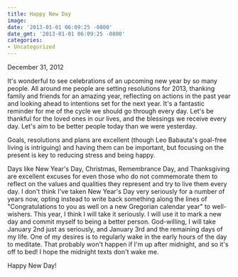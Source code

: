 ```yaml
---
title: Happy New Day
image: 
date: '2013-01-01 06:09:25 -0800'
date_gmt: '2013-01-01 06:09:25 -0800'
categories:
- Uncategorized
---
```

December 31, 2012

It's wonderful to see celebrations of an upcoming new year by so many people. All around me people are setting resolutions for 2013, thanking family and friends for an amazing year, reflecting on actions in the past year and looking ahead to intentions set for the next year. It's a fantastic reminder for me of the cycle we should go through every day. Let's be thankful for the loved ones in our lives, and the blessings we receive every day. Let's aim to be better people today than we were yesterday.

Goals, resolutions and plans are excellent (though Leo Babauta's goal-free living is intriguing) and having them can be important, but focusing on the present is key to reducing stress and being happy.

Days like New Year's Day, Christmas, Remembrance Day, and Thanksgiving are excellent excuses for even those who do not commemorate them to reflect on the values and qualities they represent and try to live them every day. I don't think I've taken New Year's Day very seriously for a number of years now, opting instead to write back something along the lines of "Congratulations to you as well on a new Gregorian calendar year" to well-wishers. This year, I think I will take it seriously. I will use it to mark a new day and commit myself to being a better person. God-willing, I will take January 2nd just as seriously, and January 3rd and the remaining days of my life. One of my desires is to regularly wake in the early hours of the day to meditate. That probably won't happen if I'm up after midnight, and so it's off to bed! I hope the midnight texts don't wake me.

Happy New Day!
